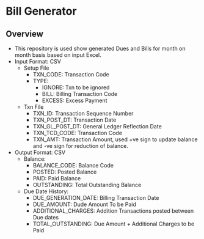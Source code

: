 # Bill Generator

## Overview
- This repository is used show generated Dues and Bills for month on month basis based on input Excel.
- Input Format: CSV
  - Setup File
    - TXN_CODE: Transaction Code
    - TYPE: 
      - IGNORE: Txn to be ignored
      - BILL: Billing Transaction Code
      - EXCESS: Excess Payment
  - Txn File
    - TXN_ID: Transaction Sequence Number
    - TXN_POST_DT: Transaction Date
    - TXN_GL_POST_DT: General Ledger Reflection Date
    - TXN_TCD_CODE: Transaction Code
    - TXN_AMT: Transaction Amount, used +ve sign to update balance and -ve sign for reduction of balance.
- Output Format: CSV
  - Balance:
    - BALANCE_CODE: Balance Code
    - POSTED: Posted Balance
    - PAID: Paid Balance
    - OUTSTANDING: Total Outstanding Balance
  - Due Date History:
    - DUE_GENERATION_DATE: Billing Transaction Date
    - DUE_AMOUNT: Dude Amount To be Paid
    - ADDITIONAL_CHARGES: Addition Transactions posted between Due dates
    - TOTAL_OUTSTANDING: Due Amount + Additional Charges to be Paid
